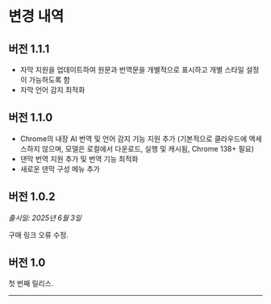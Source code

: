 # 변경 내역

## 버전 1.1.1

- 자막 지원을 업데이트하여 원문과 번역문을 개별적으로 표시하고 개별 스타일 설정이 가능하도록 함
- 자막 언어 감지 최적화

## 버전 1.1.0

- Chrome의 내장 AI 번역 및 언어 감지 기능 지원 추가 (기본적으로 클라우드에 액세스하지 않으며, 모델은 로컬에서 다운로드, 실행 및 캐시됨, Chrome 138+ 필요)
- 댄막 번역 지원 추가 및 번역 기능 최적화
- 새로운 댄막 구성 메뉴 추가

## 버전 1.0.2

_출시일: 2025년 6월 3일_

구매 링크 오류 수정.

## 버전 1.0

첫 번째 릴리스.

---
